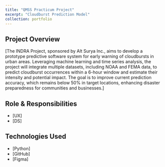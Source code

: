 ```yaml
---
title: "QMSS Practicum Project"
excerpt: "Cloudburst Prediction Model"
collection: portfolio
---
```


## Project Overview
[The INDRA Project, sponsored by Alt Surya Inc., aims to develop a prototype predictive software system for early warning of cloudbursts in urban areas. Leveraging machine learning and time series analysis, the project will integrate multiple datasets, including NOAA and FEMA data, to predict cloudburst occurrences within a 6-hour window and estimate their intensity and potential impact. The goal is to improve current prediction accuracy, which remains below 50% in target locations, enhancing disaster preparedness for communities and businesses.]

## Role & Responsibilities
- [UX]
- [DS]

## Technologies Used
- [Python]
- [GitHub]
- [Figma]
